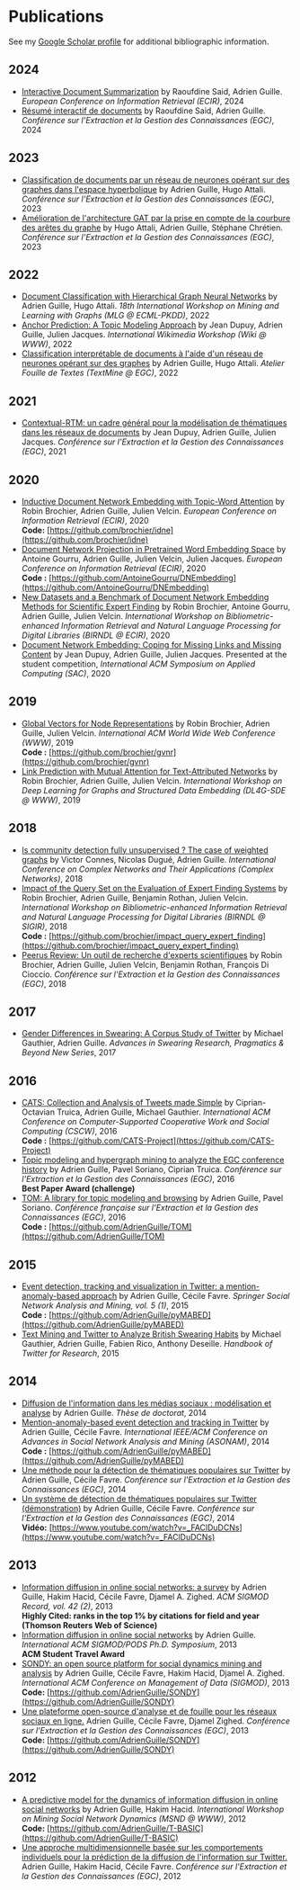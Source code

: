 # Publications

See my [Google Scholar profile](https://scholar.google.com/citations?user=mM_oO18AAAAJ) for additional bibliographic information.

## 2024

- [Interactive Document Summarization](#) by Raoufdine Said, Adrien Guille. *European Conference on Information Retrieval (ECIR)*, 2024
- [Résumé interactif de documents](#) by Raoufdine Said, Adrien Guille. *Conférence sur l'Extraction et la Gestion des Connaissances (EGC)*, 2024

## 2023

- [Classification de documents par un réseau de neurones opérant sur des graphes dans l'espace hyperbolique](publications/egc_hhgnn.pdf) by Adrien Guille, Hugo Attali. *Conférence sur l'Extraction et la Gestion des Connaissances (EGC)*, 2023
- [Amélioration de l'architecture GAT par la prise en compte de la courbure des arêtes du graphe](publications/egc_curvgat.pdf) by Hugo Attali, Adrien Guille, Stéphane Chrétien. *Conférence sur l'Extraction et la Gestion des Connaissances (EGC)*, 2023

## 2022

- [Document Classification with Hierarchical Graph Neural Networks](publications/docgat.pdf) by Adrien Guille, Hugo Attali. *18th International Workshop on
Mining and Learning with Graphs (MLG @ ECML-PKDD)*, 2022
- [Anchor Prediction: A Topic Modeling Approach](https://wikiworkshop.org/2022/papers/WikiWorkshop2022_paper_6.pdf) by Jean Dupuy, Adrien Guille, Julien Jacques. *International Wikimedia Workshop (Wiki @ WWW)*, 2022
- [Classification interprétable de documents à l'aide d'un réseau de neurones opérant sur des graphes](#) by Adrien Guille, Hugo Attali. *Atelier Fouille de Textes (TextMine @ EGC)*, 2022

## 2021

- [Contextual-RTM: un cadre général pour la modélisation de thématiques dans les réseaux de documents](https://editions-rnti.fr/render_pdf.php?p=1002639) by Jean Dupuy, Adrien Guille, Julien Jacques. *Conférence sur l'Extraction et la Gestion des Connaissances (EGC)*, 2021

## 2020

- [Inductive Document Network Embedding with Topic-Word Attention](https://arxiv.org/pdf/2001.03369.pdf) by Robin Brochier, Adrien Guille, Julien Velcin. *European Conference on Information Retrieval (ECIR)*, 2020<br>**Code:** [https://github.com/brochier/idne](https://github.com/brochier/idne)
- [Document Network Projection in Pretrained Word Embedding Space](https://arxiv.org/pdf/2001.05727.pdf) by Antoine Gourru, Adrien Guille, Julien Velcin, Julien Jacques. *European Conference on Information Retrieval (ECIR)*, 2020<br>**Code :** [https://github.com/AntoineGourru/DNEmbedding](https://github.com/AntoineGourru/DNEmbedding)
- [New Datasets and a Benchmark of Document Network Embedding Methods for Scientific Expert Finding](https://arxiv.org/pdf/2004.03621.pdf) by Robin Brochier, Antoine Gourru, Adrien Guille, Julien Velcin. *International Workshop on Bibliometric-enhanced Information Retrieval and Natural Language Processing for Digital Libraries (BIRNDL @ ECIR)*, 2020
- [Document Network Embedding: Coping for Missing Links and Missing Content](https://arxiv.org/pdf/1912.03048.pdf) by Jean Dupuy, Adrien Guille, Julien Jacques. Presented at the student competition, *International ACM Symposium on Applied Computing (SAC)*, 2020

## 2019

- [Global Vectors for Node Representations](https://arxiv.org/pdf/1902.11004.pdf) by Robin Brochier, Adrien Guille, Julien Velcin. *International ACM World Wide Web Conference (WWW)*, 2019<br>
  **Code :** [https://github.com/brochier/gvnr](https://github.com/brochier/gvnr)
- [Link Prediction with Mutual Attention for Text-Attributed Networks](https://arxiv.org/pdf/1902.11054.pdf) by Robin Brochier, Adrien Guille, Julien Velcin. *International Workshop on Deep Learning for Graphs and Structured Data Embedding (DL4G-SDE @ WWW)*, 2019

## 2018

- [Is community detection fully unsupervised ? The case of weighted graphs](#) by Victor Connes, Nicolas Dugué, Adrien Guille. *International Conference on Complex Networks and Their Applications (Complex Networks)*, 2018
- [Impact of the Query Set on the Evaluation of Expert Finding Systems](https://arxiv.org/abs/1806.10813) by Robin Brochier, Adrien Guille, Benjamin Rothan, Julien Velcin. *International Workshop on Bibliometric-enhanced Information Retrieval and Natural Language Processing for Digital Libraries (BIRNDL @ SIGIR)*, 2018<br>**Code :** [https://github.com/brochier/impact_query_expert_finding](https://github.com/brochier/impact_query_expert_finding)
- [Peerus Review: Un outil de recherche d'experts scientifiques](#) by Robin Brochier, Adrien Guille, Julien Velcin, Benjamin Rothan, François Di Cioccio. *Conférence sur l'Extraction et la Gestion des Connaissances (EGC)*, 2018

## 2017

- [Gender Differences in Swearing: A Corpus Study of Twitter](publications/swearing.pdf) by Michael Gauthier, Adrien Guille. *Advances in Swearing Research, Pragmatics & Beyond New Series*, 2017

## 2016

- [CATS: Collection and Analysis of Tweets made Simple](https://www.researchgate.net/publication/291640032_CATS_Collection_and_Analysis_of_Tweets_Made_Simple) by Ciprian-Octavian Truica, Adrien Guille, Michael Gauthier. *International ACM Conference on Computer-Supported Cooperative Work and Social Computing (CSCW)*, 2016<br>**Code :** [https://github.com/CATS-Project](https://github.com/CATS-Project)
- [Topic modeling and hypergraph mining to analyze the EGC conference history](publications/egc2016.pdf) by Adrien Guille, Pavel Soriano, Ciprian Truica. *Conférence sur l'Extraction et la Gestion des Connaissances (EGC)*, 2016<br>**Best Paper Award (challenge)**
- [TOM: A library for topic modeling and browsing](publications/egc2016_demo.pdf) by Adrien Guille, Pavel Soriano. *Conférence française sur l'Extraction et la Gestion des Connaissances (EGC)*, 2016<br>**Code :** [https://github.com/AdrienGuille/TOM](https://github.com/AdrienGuille/TOM)

## 2015

- [Event detection, tracking and visualization in Twitter: a mention-anomaly-based approach](http://arxiv.org/pdf/1505.05657.pdf) by Adrien Guille, Cécile Favre. *Springer Social Network Analysis and Mining, vol. 5 (1)*, 2015<br>**Code :** [https://github.com/AdrienGuille/pyMABED](https://github.com/AdrienGuille/pyMABED)
- [Text Mining and Twitter to Analyze British Swearing Habits](publications/twitter-handbook.pdf) by Michael Gauthier, Adrien Guille, Fabien Rico, Anthony Deseille. *Handbook of Twitter for Research*, 2015

## 2014

- [Diffusion de l'information dans les médias sociaux : modélisation et analyse](https://tel.archives-ouvertes.fr/tel-01100255) by Adrien Guille. *Thèse de doctorat*, 2014
- [Mention-anomaly-based event detection and tracking in Twitter](https://hal.archives-ouvertes.fr/hal-01075294/document) by Adrien Guille, Cécile Favre. *International IEEE/ACM Conference on Advances in Social Network Analysis and Mining (ASONAM)*, 2014<br>**Code :** [https://github.com/AdrienGuille/pyMABED](https://github.com/AdrienGuille/pyMABED)
- [Une méthode pour la détection de thématiques populaires sur Twitter](#) by Adrien Guille, Cécile Favre. *Conférence sur l'Extraction et la Gestion des Connaissances (EGC)*, 2014
- [Un système de détection de thématiques populaires sur Twitter (démonstration)](#) by Adrien Guille, Cécile Favre. *Conférence sur l'Extraction et la Gestion des Connaissances (EGC)*, 2014<br>**Vidéo:** [https://www.youtube.com/watch?v=_FAClDuDCNs](https://www.youtube.com/watch?v=_FAClDuDCNs)

## 2013

- [Information diffusion in online social networks: a survey](https://hal.archives-ouvertes.fr/hal-00848050/document) by Adrien Guille, Hakim Hacid, Cécile Favre, Djamel A. Zighed. *ACM SIGMOD Record, vol. 42 (2)*, 2013<br>**Highly Cited: ranks in the top 1% by citations for field and year (Thomson Reuters Web of Science)**
- [Information diffusion in online social networks](https://hal.archives-ouvertes.fr/hal-00819924/document) by Adrien Guille. *International ACM SIGMOD/PODS Ph.D. Symposium*, 2013<br>**ACM Student Travel Award**
- [SONDY: an open source platform for social dynamics mining and analysis](https://hal.archives-ouvertes.fr/hal-00786293v3/document) by Adrien Guille, Cécile Favre, Hakim Hacid, Djamel A. Zighed. *International ACM Conference on Management of Data (SIGMOD)*, 2013<br>**Code:** [https://github.com/AdrienGuille/SONDY](https://github.com/AdrienGuille/SONDY)
- [Une plateforme open-source d'analyse et de fouille pour les réseaux sociaux en ligne.](http://hal.archives-ouvertes.fr/docs/00/77/05/57/PDF/sondy-egc13.pdf) Adrien Guille, Cécile Favre, Djamel Zighed. *Conférence sur l'Extraction et la Gestion des Connaissances (EGC)*, 2013<br>**Code:** [https://github.com/AdrienGuille/SONDY](https://github.com/AdrienGuille/SONDY)

## 2012

- [A predictive model for the dynamics of information diffusion in online social networks](http://hal.archives-ouvertes.fr/docs/00/68/07/67/PDF/wk10p10-guille.pdf) by Adrien Guille, Hakim Hacid. *International Workshop on Mining Social Network Dynamics (MSND @ WWW)*, 2012<br>**Code:** [https://github.com/AdrienGuille/T-BASIC](https://github.com/AdrienGuille/T-BASIC)
- [Une approche multidimensionnelle basée sur les comportements individuels pour la prédiction de la diffusion de l'information sur Twitter.](http://hal.archives-ouvertes.fr/docs/00/66/54/32/PDF/paper14.pdf) Adrien Guille, Hakim Hacid, Cécile Favre. *Conférence sur l'Extraction et la Gestion des Connaissances (EGC)*, 2012
